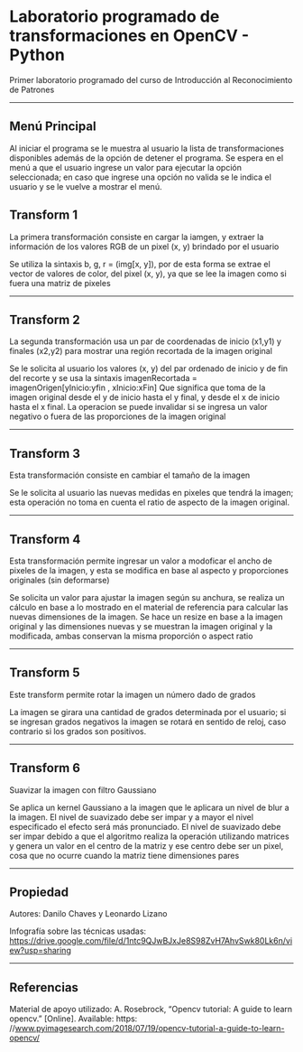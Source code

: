 # Laboratorio programado de transformaciones en OpenCV - Python
Primer laboratorio programado del curso de Introducción al Reconocimiento de Patrones

---
## Menú Principal

Al iniciar el programa se le muestra al usuario la lista de transformaciones disponibles además de la opción de detener el programa. Se espera en el menú a que el usuario ingrese un valor para ejecutar la opción seleccionada; en caso que ingrese una opción no valida se le indica el usuario y se le vuelve a mostrar el menú.

## Transform 1

La primera transformación consiste en cargar la iamgen, y extraer la información de los valores RGB de un pixel (x, y) brindado por el usuario

Se utiliza la sintaxis b, g, r = (img[x, y]), por de esta forma se extrae el vector de valores de color, del pixel (x, y), ya que se lee la imagen como si fuera una matriz de pixeles 

---
## Transform 2

La segunda transformación usa un par de coordenadas de inicio (x1,y1) y finales (x2,y2) para mostrar una región recortada de la imagen original

Se le solicita al usuario los valores (x, y) del par ordenado de inicio y de fin del recorte y se usa la sintaxis
imagenRecortada = imagenOrigen[yInicio:yfin , xInicio:xFin]
Que significa que toma de la imagen original desde el y de inicio hasta el y final, y desde el x de inicio hasta el x final.
La operacion se puede invalidar si se ingresa un valor negativo o fuera de las proporciones de la imagen original

---
## Transform 3

Esta transformación consiste en cambiar el tamaño de la imagen

Se le solicita al usuario las nuevas medidas en pixeles que tendrá la imagen; esta operación no toma en cuenta el ratio de aspecto de la imagen original.

---
## Transform 4

Esta transformación permite ingresar un valor a modoficar el ancho de pixeles de la imagen, y esta se modifica en base al aspecto y proporciones originales (sin deformarse)

Se solicita un valor para ajustar la imagen según su anchura, se realiza un cálculo en base a lo mostrado en el material de referencia para calcular las nuevas dimensiones de la imagen.
Se hace un resize en base a la imagen original y las dimensiones nuevas y se muestran la imagen original y la modificada, ambas conservan la misma proporción o aspect ratio

---
## Transform 5
Este transform permite rotar la imagen un número dado de grados

La imagen se girara una cantidad de grados determinada por el usuario; si se ingresan grados negativos la imagen se rotará en sentido de reloj, caso contrario si los grados son positivos.  

---
## Transform 6

Suavizar la imagen con filtro Gaussiano

Se aplica un kernel Gaussiano a la imagen que le aplicara un nivel de blur a la imagen. El nivel de suavizado debe ser impar y a mayor el nivel especificado el efecto será más pronunciado. El nivel de suavizado debe ser impar debido a que el algoritmo realiza la operación utilizando matrices y genera un valor en el centro de la matriz y ese centro debe ser un pixel, cosa que no ocurre cuando la matriz tiene dimensiones pares

---
## Propiedad

Autores: Danilo Chaves y  Leonardo Lizano

Infografía sobre las técnicas usadas: https://drive.google.com/file/d/1ntc9QJwBJxJe8S98ZvH7AhvSwk80Lk6n/view?usp=sharing

---
## Referencias

Material de apoyo utilizado:
A. Rosebrock, “Opencv tutorial: A guide to learn opencv.” [Online]. Available: https:
//www.pyimagesearch.com/2018/07/19/opencv-tutorial-a-guide-to-learn-opencv/
